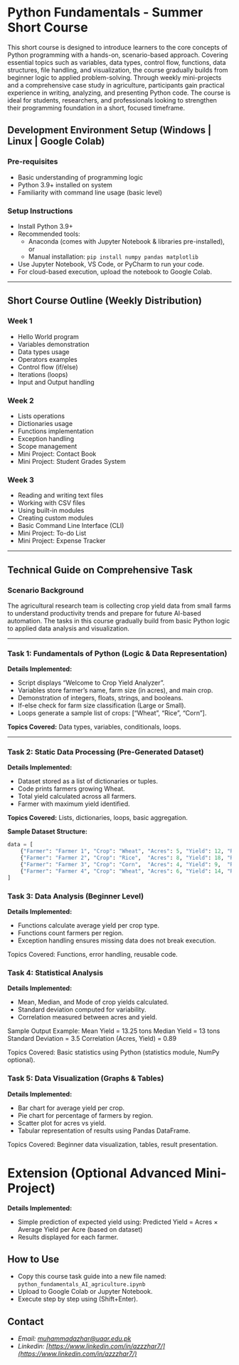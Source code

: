 # Python Fundamentals - Summer Short Course
This short course is designed to introduce learners to the core concepts of Python programming with a hands-on, scenario-based approach. Covering essential topics such as variables, data types, control flow, functions, data structures, file handling, and visualization, the course gradually builds from beginner logic to applied problem-solving. Through weekly mini-projects and a comprehensive case study in agriculture, participants gain practical experience in writing, analyzing, and presenting Python code. The course is ideal for students, researchers, and professionals looking to strengthen their programming foundation in a short, focused timeframe. 

## Development Environment Setup (Windows | Linux | Google Colab)

### Pre-requisites
- Basic understanding of programming logic  
- Python 3.9+ installed on system  
- Familiarity with command line usage (basic level)  

### Setup Instructions
- Install Python 3.9+  
- Recommended tools:  
  - Anaconda (comes with Jupyter Notebook & libraries pre-installed), or  
  - Manual installation: `pip install numpy pandas matplotlib`  
- Use Jupyter Notebook, VS Code, or PyCharm to run your code.  
- For cloud-based execution, upload the notebook to Google Colab.  

---

## Short Course Outline (Weekly Distribution)

### Week 1
- Hello World program  
- Variables demonstration  
- Data types usage  
- Operators examples  
- Control flow (if/else)  
- Iterations (loops)  
- Input and Output handling  

### Week 2
- Lists operations  
- Dictionaries usage  
- Functions implementation  
- Exception handling  
- Scope management  
- Mini Project: Contact Book  
- Mini Project: Student Grades System  

### Week 3
- Reading and writing text files  
- Working with CSV files  
- Using built-in modules  
- Creating custom modules  
- Basic Command Line Interface (CLI)  
- Mini Project: To-do List  
- Mini Project: Expense Tracker  

---

## Technical Guide on Comprehensive Task

### Scenario Background
The agricultural research team is collecting crop yield data from small farms to understand productivity trends and prepare for future AI-based automation. The tasks in this course gradually build from basic Python logic to applied data analysis and visualization.  

---

### Task 1: Fundamentals of Python (Logic & Data Representation)

**Details Implemented:**  
- Script displays “Welcome to Crop Yield Analyzer”.  
- Variables store farmer’s name, farm size (in acres), and main crop.  
- Demonstration of integers, floats, strings, and booleans.  
- If-else check for farm size classification (Large or Small).  
- Loops generate a sample list of crops: [“Wheat”, “Rice”, “Corn”].  

**Topics Covered:** Data types, variables, conditionals, loops.  

---

### Task 2: Static Data Processing (Pre-Generated Dataset)
**Details Implemented:**  
- Dataset stored as a list of dictionaries or tuples.  
- Code prints farmers growing Wheat.  
- Total yield calculated across all farmers.  
- Farmer with maximum yield identified.  

**Topics Covered:** Lists, dictionaries, loops, basic aggregation.  

**Sample Dataset Structure:**  
```python
data = [
    {"Farmer": "Farmer 1", "Crop": "Wheat", "Acres": 5, "Yield": 12, "Region": "North"},
    {"Farmer": "Farmer 2", "Crop": "Rice",  "Acres": 8, "Yield": 18, "Region": "South"},
    {"Farmer": "Farmer 3", "Crop": "Corn",  "Acres": 4, "Yield": 9,  "Region": "East"},
    {"Farmer": "Farmer 4", "Crop": "Wheat", "Acres": 6, "Yield": 14, "Region": "West"},
]
```

### Task 3: Data Analysis (Beginner Level)

**Details Implemented:** 
- Functions calculate average yield per crop type.
- Functions count farmers per region.
- Exception handling ensures missing data does not break execution.

Topics Covered: Functions, error handling, reusable code.

### Task 4: Statistical Analysis

**Details Implemented:**
- Mean, Median, and Mode of crop yields calculated.
- Standard deviation computed for variability.
- Correlation measured between acres and yield.

Sample Output Example:
Mean Yield = 13.25 tons
Median Yield = 13 tons
Standard Deviation = 3.5
Correlation (Acres, Yield) = 0.89

Topics Covered: Basic statistics using Python (statistics module, NumPy optional).

### Task 5: Data Visualization (Graphs & Tables)

**Details Implemented:**  
- Bar chart for average yield per crop.
- Pie chart for percentage of farmers by region.
- Scatter plot for acres vs yield.
- Tabular representation of results using Pandas DataFrame.

Topics Covered: Beginner data visualization, tables, result presentation.

# Extension (Optional Advanced Mini-Project)

**Details Implemented:**  
- Simple prediction of expected yield using:
  Predicted Yield = Acres × Average Yield per Acre (based on dataset)
- Results displayed for each farmer.

## How to Use
- Copy this course task guide into a new file named:  
  `python_fundamentals_AI_agriculture.ipynb`
- Upload to Google Colab or Jupyter Notebook.
- Execute step by step using (Shift+Enter).

## **Contact**
- *Email: [muhammadazhar@uaar.edu.pk](mailto:muhammadazhar@uaar.edu.pk)*
- *Linkedin: [https://www.linkedin.com/in/azzzhar7/](https://www.linkedin.com/in/azzzhar7/)*